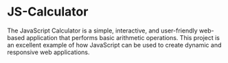 # JS-Calculator
The JavaScript Calculator is a simple, interactive, and user-friendly web-based application that performs basic arithmetic operations. This project is an excellent example of how JavaScript can be used to create dynamic and responsive web applications. 
